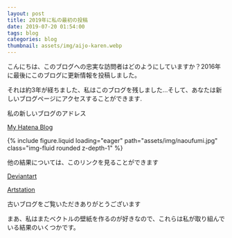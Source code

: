 ```yaml
---
layout: post
title: 2019年に私の最初の投稿
date: 2019-07-20 01:54:00
tags: blog
categories: blog
thumbnail: assets/img/aijo-karen.webp
---
```


こんにちは、このブログへの忠実な訪問者はどのようにしていますか？2016年に最後にこのブログに更新情報を投稿しました。

それは約3年が経ちました、私はこのブログを残しました…そして、あなたは新しいブログページにアクセスすることができます.

私の新しいブログのアドレス

[My Hatena Blog](https://naturbrilian.hatenablog.com/)

<div class="row mt-3">
    <div class="col-sm mt-3 mt-md-0">
        {% include figure.liquid loading="eager" path="assets/img/naoufumi.jpg" class="img-fluid rounded z-depth-1" %}
    </div>
</div>

他の結果については、このリンクを見ることができます

[Deviantart](https://deviantart.com/gingalibadeidara)

[Artstation](https://artstation.com/naturbrilian)

古いブログをご覧いただきありがとうございます

まあ、私はまたベクトルの壁紙を作るのが好きなので、これらは私が取り組んでいる結果のいくつかです。
